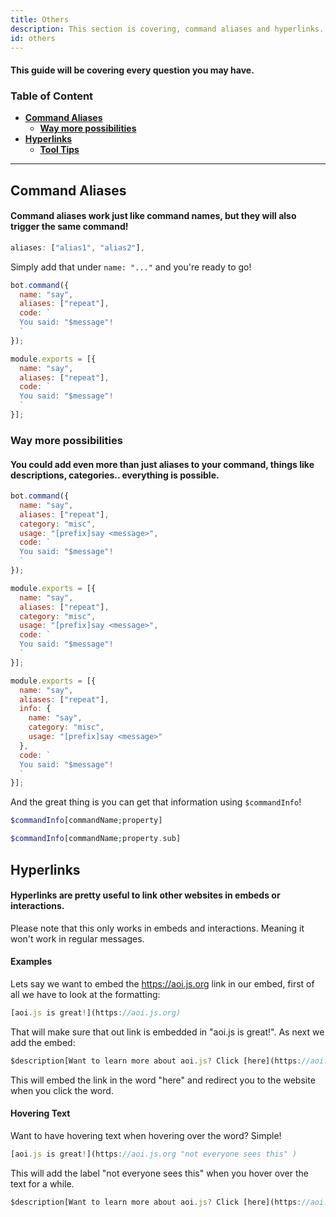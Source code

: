 ```yaml
---
title: Others 
description: This section is covering, command aliases and hyperlinks.
id: others
---
```


#### This guide will be covering every question you may have.

### Table of Content
  - **[Command Aliases][1]**
    - **[Way more possibilities][1.1]**  
  - **[Hyperlinks][2]**
    - **[Tool Tips](#hovering-text)**

---

## Command Aliases

#### Command aliases work just like command names, but they will also trigger the same command!

```js
aliases: ["alias1", "alias2"],
```
Simply add that under `name: "..."` and you're ready to go!

```js
bot.command({
  name: "say",
  aliases: ["repeat"],
  code: `
  You said: "$message"!
  `
});
```
```js
module.exports = [{
  name: "say",
  aliases: ["repeat"],
  code: `
  You said: "$message"!
  `
}];
```

### Way more possibilities 

#### You could add even more than just aliases to your command, things like descriptions, categories.. everything is possible.

```js
bot.command({
  name: "say",
  aliases: ["repeat"],
  category: "misc",
  usage: "[prefix]say <message>",
  code: `
  You said: "$message"!
  `
});
```
```js
module.exports = [{
  name: "say",
  aliases: ["repeat"],
  category: "misc",
  usage: "[prefix]say <message>",
  code: `
  You said: "$message"!
  `
}];
```

```js
module.exports = [{
  name: "say",
  aliases: ["repeat"],
  info: {
    name: "say",
    category: "misc",
    usage: "[prefix]say <message>"
  },
  code: `
  You said: "$message"!
  `
}];
```


And the great thing is you can get that information using `$commandInfo`!

```php
$commandInfo[commandName;property]

$commandInfo[commandName;property.sub]
```

## Hyperlinks

#### Hyperlinks are pretty useful to link other websites in embeds or interactions.

Please note that this only works in embeds and interactions. Meaning it won't work in regular messages.

#### Examples

Lets say we want to embed the https://aoi.js.org link in our embed, first of all we have to look at the formatting:
```js
[aoi.js is great!](https://aoi.js.org)
```
That will make sure that out link is embedded in "aoi.js is great!". As next we add the embed:
```js
$description[Want to learn more about aoi.js? Click [here](https://aoi.js.org)!]
```
This will embed the link in the word "here" and redirect you to the website when you click the word.

#### Hovering Text

Want to have hovering text when hovering over the word? Simple!

```js
[aoi.js is great!](https://aoi.js.org "not everyone sees this" )
```

This will add the label "not everyone sees this" when you hover over the text for a while.

```js
$description[Want to learn more about aoi.js? Click [here](https://aoi.js.org "aoi.js is great")!]
```

<!--- links -->
[1]: #command-aliases
[1.1]: #way-more-possibilities
[2]: #hyperlinks
